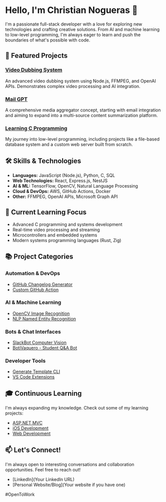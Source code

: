 # Hello, I'm Christian Nogueras 👋

I'm a passionate full-stack developer with a love for exploring new technologies and crafting creative solutions. From AI and machine learning to low-level programming, I'm always eager to learn and push the boundaries of what's possible with code.

## 🚀 Featured Projects

### [Video Dubbing System](link-to-repo)
An advanced video dubbing system using Node.js, FFMPEG, and OpenAI APIs. Demonstrates complex video processing and AI integration.

### [Mail GPT](link-to-repo)
A comprehensive media aggregator concept, starting with email integration and aiming to expand into a multi-source content summarization platform.

### [Learning C Programming](link-to-repo)
My journey into low-level programming, including projects like a file-based database system and a custom web server built from scratch.

## 🛠️ Skills & Technologies

- **Languages:** JavaScript (Node.js), Python, C, SQL
- **Web Technologies:** React, Express.js, NestJS
- **AI & ML:** TensorFlow, OpenCV, Natural Language Processing
- **Cloud & DevOps:** AWS, GitHub Actions, Docker
- **Other:** FFMPEG, OpenAI APIs, Microsoft Graph API

## 🌱 Current Learning Focus

- Advanced C programming and systems development
- Real-time video processing and streaming
- Microcontrollers and embedded systems
- Modern systems programming languages (Rust, Zig)

## 📚 Project Categories

### Automation & DevOps
- [GitHub Changelog Generator](https://github.com/Kiri23/Github-changelog-and-jira)
- [Custom GitHub Action](https://github.com/Kiri23/my-custom-github-action)

### AI & Machine Learning
- [OpenCV Image Recognition](https://github.com/Kiri23/Opencv_Image_Recognition)
- [NLP Named Entity Recognition](https://github.com/Kiri23/fast-api-nlp)

### Bots & Chat Interfaces
- [SlackBot Computer Vision](https://github.com/Kiri23/SlackBot-Computer-vision)
- [BotiVaquero - Student Q&A Bot](https://github.com/Kiri23/BotiVaquero)

### Developer Tools
- [Generate Template CLI](https://github.com/Kiri23/Generate-template)
- [VS Code Extensions](https://github.com/Kiri23/basic-inquirer-example)

## 🎓 Continuous Learning

I'm always expanding my knowledge. Check out some of my learning projects:
- [ASP.NET MVC](https://github.com/Kiri23/Asp.Net-MVC)
- [iOS Development](https://github.com/Kiri23/IOS-Projects)
- [Web Development](https://github.com/Kiri23/Web-Development)

## 📫 Let's Connect!

I'm always open to interesting conversations and collaboration opportunities. Feel free to reach out!

- [LinkedIn](Your LinkedIn URL)
- [Personal Website/Blog](Your website if you have one)

#OpenToWork
